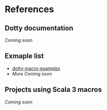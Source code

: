 # References

## Dotty documentation
*Coming soon*

## Exmaple list
* [dotty-macro-examples](https://github.com/lampepfl/dotty-macro-examples)
* *More Coming soon*

## Projects using Scala 3 macros
*Coming soon*
